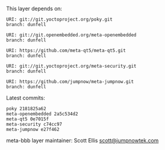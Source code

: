 This layer depends on:

    URI: git://git.yoctoproject.org/poky.git
    branch: dunfell

    URI: git://git.openembedded.org/meta-openembedded
    branch: dunfell

    URI: https://github.com/meta-qt5/meta-qt5.git
    branch: dunfell

    URI: git://git.yoctoproject.org/meta-security.git
    branch: dunfell

    URI: https://github.com/jumpnow/meta-jumpnow.git
    branch: dunfell


Latest commits:

    poky 2181825a62
    meta-openembedded 2a5c534d2
    meta-qt5 0e7015f
    meta-security c74cc97
    meta-jumpnow e27f462


meta-bbb layer maintainer: Scott Ellis <scott@jumpnowtek.com>
